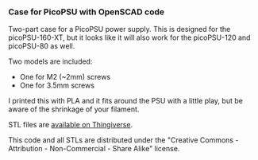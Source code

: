 ### Case for PicoPSU with OpenSCAD code

Two-part case for a PicoPSU power supply. This is designed for the picoPSU-160-XT, but it looks like it will also work for the picoPSU-120 and picoPSU-80 as well.

Two models are included:

 * One for M2 (~2mm) screws
 * One for 3.5mm screws

I printed this with PLA and it fits around the PSU with a little play, but be aware of the shrinkage of your filament.

STL files are [available on Thingiverse](http://www.thingiverse.com/thing:1621822).

This code and all STLs are distributed under the "Creative Commons - Attribution - Non-Commercial - Share Alike" license.